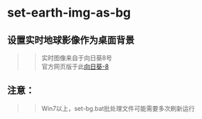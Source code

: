 set-earth-img-as-bg
========
设置实时地球影像作为桌面背景
--------
>>实时图像来自于向日葵8号<br>
>>官方网页版于此[向日葵-8](http://himawari8.nict.go.jp/zh/himawari8-image.htm)<br>
 
注意：
-----
>>Win7以上，set-bg.bat批处理文件可能需要多次刷新运行<br>
